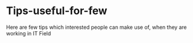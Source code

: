 # Tips-useful-for-few
Here are few tips which interested people can make use of, when they are working in IT Field
